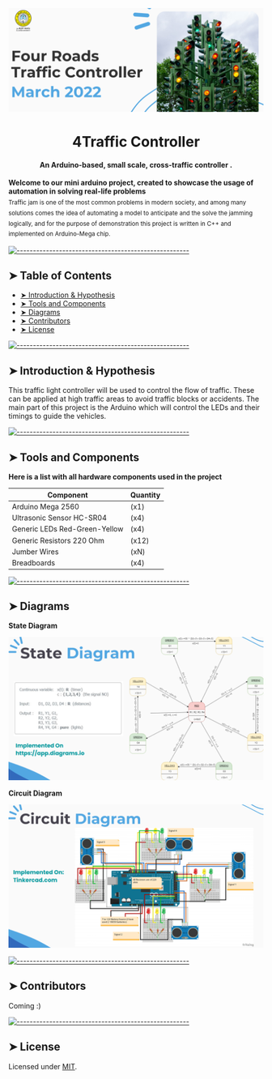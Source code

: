 <p align="center">
  <img src="Assets/Header3.PNG" />
</p>

# <h1 align="center">4Traffic Controller</h1>
<h4 align="center">An Arduino-based, small scale, cross-traffic controller .</h4>


  <b>Welcome to our mini arduino project, created to showcase the usage of automation in solving real-life problems</b></br>
  <sub> Traffic jam is one of the most common problems in modern society, and among many solutions comes the idea of automating a model to anticipate and the solve the jamming logically, and for the purpose of demonstration this project is written in C++ and implemented on Arduino-Mega chip.<sub>
</p>


[![-----------------------------------------------------](https://raw.githubusercontent.com/andreasbm/readme/master/assets/lines/colored.png)](#table-of-contents)

## ➤ Table of Contents

* [➤ Introduction & Hypothesis](#-Introduction-&-Hypothesis)
* [➤ Tools and Components](#-tools-and-components)
* [➤ Diagrams](#-diagrams)
* [➤ Contributors](#-contributors)
* [➤ License](#-license)
</details>


[![-----------------------------------------------------](https://raw.githubusercontent.com/andreasbm/readme/master/assets/lines/colored.png)](#installation)

## ➤ Introduction & Hypothesis

This traffic light controller will be used to control the flow of traffic.
These can be applied at high traffic areas to avoid traffic blocks or accidents.
The main part of this project is the Arduino which will control the LEDs and their timings to guide the vehicles.

[![-----------------------------------------------------](https://raw.githubusercontent.com/andreasbm/readme/master/assets/lines/colored.png)](#getting-started-quick)

## ➤ Tools and Components
 <b>Here is a list with all hardware components used in the project </b></br>

| Component   |    Quantity     |
|-------------|-----------------|
| Arduino Mega 2560  | (x1) |
| Ultrasonic Sensor HC-SR04 | (x4) |
| Generic LEDs Red-Green-Yellow | (x4) |
| Generic Resistors 220 Ohm | (x12) |
| Jumber Wires | (xN) |
| Breadboards  | (x4) |
<!--
| Component Xquantity  |    Thumbnail     |
|--------------------- |------------------|
| Arduino Mega 2560 x1 |<img src="./Assets/mega.png" width="100" height="200" /> |
| Ultrasonic Sensor HC-SR04 (x4) | <img src="Assets/Ultrasonic_Distance_Sensor_.png" width="200" height="200" />|
| Generic LEDs (x4) Red-Green-Yellow | <img src="Assets/lights.png" width="100" height="200" /> |
| Generic Resistors (x12) 220 Ohm | <img src="Assets/Resistors.png" width="100" height="200" /> |
| Jumber Wires (xN) | <img src="Assets/wires.png" width="100" height="200" /> |
| Breadboards (x4) | <img src="Assets/board.png" width="100" height="200" /> |
-->

[![-----------------------------------------------------](https://raw.githubusercontent.com/andreasbm/readme/master/assets/lines/colored.png)](#templates)

## ➤ Diagrams

 <b>State Diagram</b></br>
<p align="center">
  <img src="Assets/StateDiagram2.PNG" />
</p>

 <b>Circuit Diagram</b></br>
 <p align="center">
  <img src="Assets/Circuit Diagram2.PNG" />
</p>


[![-----------------------------------------------------](https://raw.githubusercontent.com/andreasbm/readme/master/assets/lines/colored.png)](#license)


## ➤ Contributors

Coming :)

[![-----------------------------------------------------](https://raw.githubusercontent.com/andreasbm/readme/master/assets/lines/colored.png)](#license)

## ➤ License

Licensed under [MIT](https://opensource.org/licenses/MIT).

